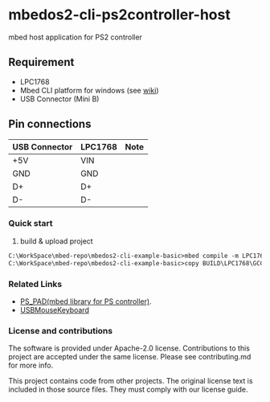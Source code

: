 # mbedos2-cli-ps2controller-host

mbed host application for PS2 controller

## Requirement

- LPC1768
- Mbed CLI platform for windows (see [wiki](https://github.com/bigw00d/research-mcu-development-platform/wiki/Mbed-CLI))
- USB Connector (Mini B)

##  Pin connections

|USB Connector  |LPC1768  |Note  |
|---|---|---|
|+5V  |VIN  ||
|GND  |GND  ||
|D+  | D+ ||
|D-  | D- ||

### Quick start 

1. build & upload project
```txt
C:\WorkSpace\mbed-repo\mbedos2-cli-example-basic>mbed compile -m LPC1768 -t GCC_ARM
C:\WorkSpace\mbed-repo\mbedos2-cli-example-basic>copy BUILD\LPC1768\GCC_ARM\mbedos2-cli-ps2controller-host D:\
```


### Related Links

* [PS_PAD(mbed library for PS controller)](https://os.mbed.com/users/okini3939/code/PS_PAD/).
* [USBMouseKeyboard](https://os.mbed.com/users/samux/code/USBMouseKeyboard_HelloWorld/)

### License and contributions

The software is provided under Apache-2.0 license. Contributions to this project are accepted under the same license. Please see contributing.md for more info.

This project contains code from other projects. The original license text is included in those source files. They must comply with our license guide.

